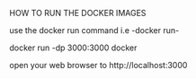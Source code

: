 HOW TO RUN THE DOCKER IMAGES

use the docker run command i.e -docker run-

 docker run -dp 3000:3000 docker


 open your web browser to http://localhost:3000